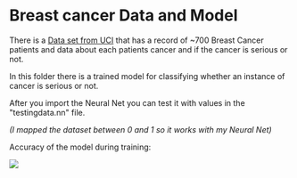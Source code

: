 # Breast cancer Data and Model

There is a [Data set from UCI](http://archive.ics.uci.edu/ml/datasets/breast+cancer+wisconsin+%28diagnostic%29) that has a record of ~700 Breast Cancer patients and data about each patients cancer and if the cancer is serious or not.

In this folder there is a trained model for classifying whether an instance of cancer is serious or not.

After you import the Neural Net you can test it with values in the "testingdata.nn" file.

*(I mapped the dataset between 0 and 1 so it works with my Neural Net)*

  
Accuracy of the model during training:

![](https://docs.google.com/spreadsheets/d/e/2PACX-1vRPe17MMvzppxa-GHBC6OVhomJb-vvEBxkFdqNUVjOmxztFRe5ieqARJegReQBdneSW4Euk3umDww1H/pubchart?oid=788356924&format=image)








